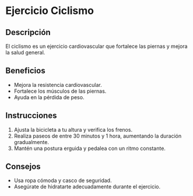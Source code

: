 # Ejercicio Ciclismo

## Descripción
El ciclismo es un ejercicio cardiovascular que fortalece las piernas y mejora la salud general.

## Beneficios
- Mejora la resistencia cardiovascular.
- Fortalece los músculos de las piernas.
- Ayuda en la pérdida de peso.

## Instrucciones
1. Ajusta la bicicleta a tu altura y verifica los frenos.
2. Realiza paseos de entre 30 minutos y 1 hora, aumentando la duración gradualmente.
3. Mantén una postura erguida y pedalea con un ritmo constante.

## Consejos
- Usa ropa cómoda y casco de seguridad.
- Asegúrate de hidratarte adecuadamente durante el ejercicio.